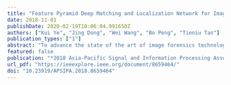 ```yaml
---
title: "Feature Pyramid Deep Matching and Localization Network for Image Forensics"
date: 2018-11-01
publishDate: 2020-02-19T10:06:04.991650Z
authors: ["Kui Ye", "Jing Dong", "Wei Wang", "Bo Peng", "Tieniu Tan"]
publication_types: ["1"]
abstract: "To advance the state of the art of image forensics technologies, a new formulation of splicing localization is proposed, which aims to obtain the masks for both the query and donor images for a pair of query(probe) image and potential donor image if a region of the donor image was spliced into the probe. The former Deep Matching and Validation Network(DMVN) addresses the problem with a novel end-to-end learning based solution. Inheriting the deep dense matching layer, we propose Feature Pyramid Deep Matching and Localization Network(FPLN), whose contributions are three folds. Firstly, instead of using just one feature map as in DMVN, FPLN utilizes a pyramid of feature maps with different resolutions w.r.t. the input image to achieve better localization performance, especially for small objects. Secondly, we add a fusion layer that fuses together all the features after deep dense matching layer, which not only takes full advantage of the correlation information between those features, but is also able to integrate two pathways in DMVN into just one simple pathway, simplifying the subsequent architecture. Lastly, we employ focal loss to address the imbalance problem, as the foreground area is usually much smaller than the background area. The experiments demonstrate the superior performance of our proposed method in detection accuracy and in localizing small tempered regions."
featured: false
publication: "*2018 Asia-Pacific Signal and Information Processing Association Annual Summit and Conference (APSIPA ASC)*"
url_pdf: "https://ieeexplore.ieee.org/document/8659464/"
doi: "10.23919/APSIPA.2018.8659464"
---
```



